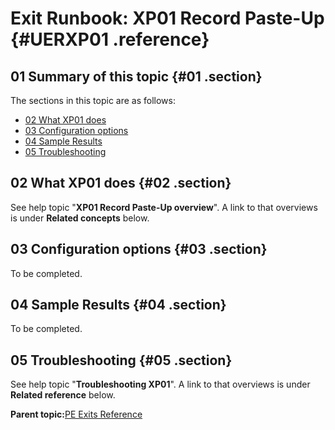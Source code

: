 # Exit Runbook: XP01 Record Paste-Up {#UERXP01 .reference}

## 01 Summary of this topic {#01 .section}

The sections in this topic are as follows:

-   [02 What XP01 does](UERXP01.md#02)
-   [03 Configuration options](UERXP01.md#03)
-   [04 Sample Results](UERXP01.md#04)
-   [05 Troubleshooting](UERXP01.md#05)

## 02 What XP01 does {#02 .section}

See help topic "**XP01 Record Paste-Up overview**". A link to that overviews is under **Related concepts** below.

## 03 Configuration options {#03 .section}

To be completed.

## 04 Sample Results {#04 .section}

To be completed.

## 05 Troubleshooting {#05 .section}

See help topic "**Troubleshooting XP01**". A link to that overviews is under **Related reference** below.

**Parent topic:**[PE Exits Reference](../html/AAR550PMExitsRef.md)

